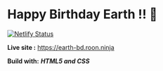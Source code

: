 # Happy Birthday Earth !! 🎂

[![Netlify Status](https://api.netlify.com/api/v1/badges/21370544-e217-45d9-a817-eacf05b13581/deploy-status)](https://app.netlify.com/sites/hungry-leakey-f9e5e8/deploys)

**Live site :** https://earth-bd.roon.ninja

**Build with:** ***HTML5 and CSS***

